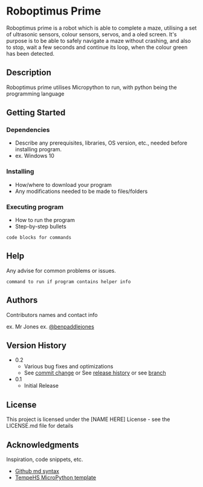 # Roboptimus Prime


Roboptimus prime is a robot which is able to complete a maze, utilising a set of ultrasonic sensors, colour sensors, servos, and a oled screen. It's purpose is to be able to safely navigate a maze without crashing, and also to stop, wait a few seconds and continue its loop, when the colour green has been detected.

## Description
Roboptimus prime utilises Micropython to run, with python being the programming language

## Getting Started

### Dependencies

* Describe any prerequisites, libraries, OS version, etc., needed before installing program.
* ex. Windows 10

### Installing

* How/where to download your program
* Any modifications needed to be made to files/folders

### Executing program

* How to run the program
* Step-by-step bullets
```
code blocks for commands
```

## Help

Any advise for common problems or issues.
```
command to run if program contains helper info
```

## Authors

Contributors names and contact info

ex. Mr Jones
ex. [@benpaddlejones](https://github.com/benpaddlejones)

## Version History

* 0.2
    * Various bug fixes and optimizations
    * See [commit change]() or See [release history]() or see [branch]()
* 0.1
    * Initial Release

## License

This project is licensed under the [NAME HERE] License - see the LICENSE.md file for details

## Acknowledgments

Inspiration, code snippets, etc.
* [Github md syntax](https://docs.github.com/en/get-started/writing-on-github/getting-started-with-writing-and-formatting-on-github/basic-writing-and-formatting-syntax)
* [TempeHS MicroPython template](https://github.com/TempeHS/TempeHS_MicroPython_DevContainer)
